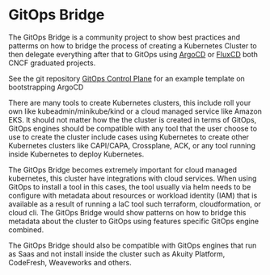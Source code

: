 # GitOps Bridge

The GitOps Bridge is a community project to show best practices and patterms on how to bridge the process of creating a Kubernetes Cluster to then delegate everything after that to GitOps using [ArgoCD](https://www.cncf.io/projects/argo/) or [FluxCD](https://www.cncf.io/projects/flux/) both CNCF graduated projects.

See the git repository [GitOps Control Plane](https://github.com/gitops-bridge-dev/gitops-bridge-argocd-control-plane-template) for an example template on bootstrapping ArgoCD

There are many tools to create Kubernetes clusters, this include roll your own like kubeadmin/minikube/kind or a cloud managed service like Amazon EKS. It should not matter how the the cluster is created in terms of GitOps, GitOps engines should be compatible with any tool that the user choose to use to create the cluster include cases using Kubernetes to create other Kubernetes clusters like CAPI/CAPA, Crossplane, ACK, or any tool running inside Kubernetes to deploy Kubernetes.

The GitOps Bridge becomes extremely important for cloud managed kubernetes, this cluster have integrations with cloud services. When using GitOps to install a tool in this cases, the tool usually via helm needs to be configure with metadata about resources or workload identity (IAM) that is available as a result of running a IaC tool such terraform, cloudformation, or cloud cli. The GitOps Bridge would show patterns on how to bridge this metadata about the cluster to GitOps using features specific GitOps engine combined.

The GitOps Bridge should also be compatible with GitOps engines that run as Saas and not install inside the cluster such as Akuity Platform, CodeFresh, Weaveworks and others.
